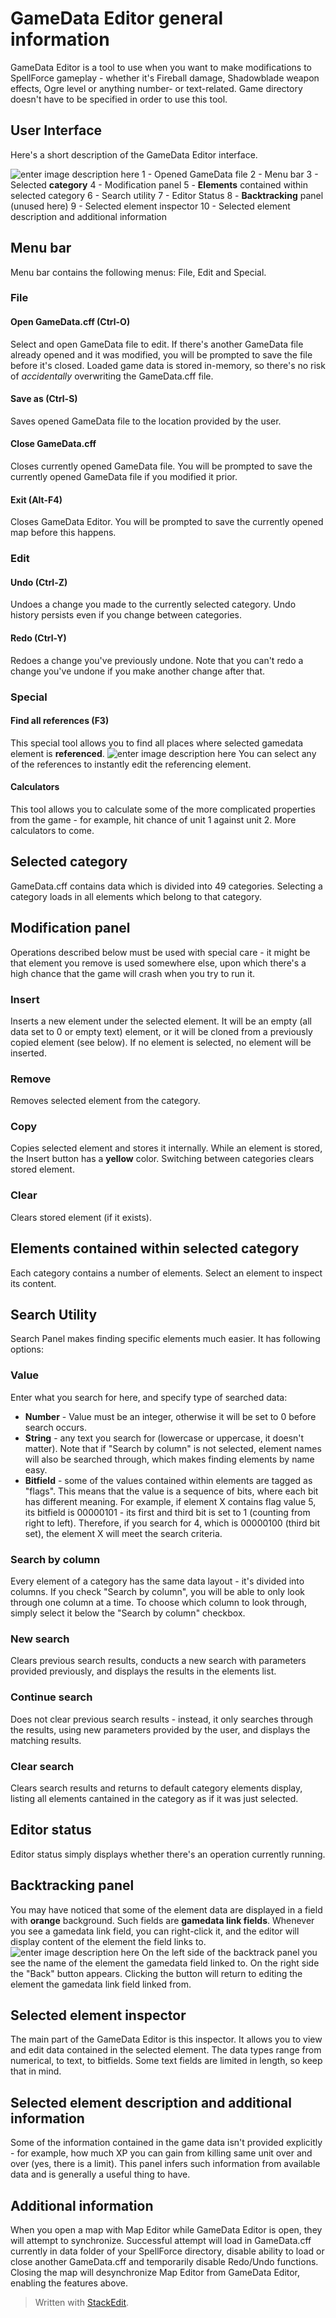 # GameData Editor general information
GameData Editor is a tool to use when you want to make modifications to SpellForce gameplay - whether it's Fireball damage, Shadowblade weapon effects, Ogre level or anything number- or text-related.
Game directory doesn't have to be specified in order to use this tool.

## User Interface
Here's a short description of the GameData Editor interface.

![enter image description here](https://lh3.googleusercontent.com/a0HAwkbCDcYcxT-K-VRf-JmHL_MLFnxUd0XoI5v0hA4Df9M520M4_X_zk1mtMRtDJf4_CSIVSRs4)
1 - Opened GameData file
2 - Menu bar
3 - Selected **category**
4 - Modification panel
5 - **Elements** contained within selected category
6 - Search utility
7 - Editor Status
8 - **Backtracking** panel (unused here)
9 - Selected element inspector
10 - Selected element description and additional information

## Menu bar
Menu bar contains the following menus: File, Edit and Special.

### File
#### Open GameData.cff (Ctrl-O)
Select and open GameData file to edit. If there's another GameData file already opened and it was modified, you will be prompted to save the file before it's closed.
Loaded game data is stored in-memory, so there's no risk of _accidentally_ overwriting the GameData.cff file.
#### Save as (Ctrl-S)
Saves opened GameData file to the location provided by the user.
#### Close GameData.cff
Closes currently opened GameData file. You will be prompted to save the currently opened GameData file if you modified it prior.
#### Exit (Alt-F4)
Closes GameData Editor. You will be prompted to save the currently opened map before this happens.

### Edit
#### Undo (Ctrl-Z)
Undoes a change you made to the currently selected category. Undo history persists even if you change between categories. 
#### Redo (Ctrl-Y)
Redoes a change you've previously undone. Note that you can't redo a change you've undone if you make another change after that.

### Special
#### Find all references (F3)
This special tool allows you to find all places where selected gamedata element is **referenced**.
![enter image description here](https://lh3.googleusercontent.com/f129Chu3uAj067ylBlBCmf9CDA-p48SrIRwS8I6QTB5Y5s5ZNQwA7DaPbLaeg150eV5D7a7RGhXc)
You can select any of the references to instantly edit the referencing element.
#### Calculators
This tool allows you to calculate some of the more complicated properties from the game - for example, hit chance of unit 1 against unit 2. More calculators to come.

## Selected category
GameData.cff contains data which is divided into 49 categories. Selecting a category loads in all elements which belong to that category.

## Modification panel
Operations described below must be used with special care - it might be that element you remove is used somewhere else, upon which there's a high chance that the game will crash when you try to run it.
### Insert
Inserts a new element under the selected element. It will be an empty (all data set to 0 or empty text) element, or it will be cloned from a previously copied element (see below). If no element is selected, no element will be inserted.
### Remove
Removes selected element from the category.
### Copy
Copies selected element and stores it internally. While an element is stored, the Insert button has a **yellow** color. Switching between categories clears stored element.
### Clear
Clears stored element (if it exists).

## Elements contained within selected category
Each category contains a number of elements. Select an element to inspect its content.

## Search Utility
Search Panel makes finding specific elements much easier. It has following options:
### Value
Enter what you search for here, and specify type of searched data:
 - **Number** - Value must be an integer, otherwise it will be set to 0 before search occurs.
 - **String** - any text you search for (lowercase or uppercase, it doesn't matter). Note that if "Search by column" is not selected, element names will also be searched through, which makes finding elements by name easy.
 - **Bitfield** - some of the values contained within elements are tagged as "flags". This means that the value is a sequence of bits, where each bit has different meaning. For example, if element X contains flag value 5, its bitfield is 00000101 - its first and third bit is set to 1 (counting from right to left). Therefore, if you search for 4, which is 00000100 (third bit set), the element X will meet the search criteria.
### Search by column
Every element of a category has the same data layout - it's divided into columns. If you check "Search by column", you will be able to only look through one column at a time. To choose which column to look through, simply select it below the "Search by column" checkbox.
### New search
Clears previous search results, conducts a new search with parameters provided previously, and displays the results in the elements list.
### Continue search
Does not clear previous search results - instead, it only searches through the results, using new parameters provided by the user, and displays the matching results.
### Clear search
Clears search results and returns to default category elements display, listing all elements cantained in the category as if it was just selected.

## Editor status
Editor status simply displays whether there's an operation currently running.

## Backtracking panel
You may have noticed that some of the element data are displayed in a field with **orange** background. Such fields are **gamedata link fields**. Whenever you see a gamedata link field, you can right-click it, and the editor will display content of the element the field links to.
![enter image description here](https://lh3.googleusercontent.com/631_yzeFva-_cXYYz9Dzw5iw8DSTYZ1AbzPKkOlYq-MvjOc0h7827u1bHD8koCKst7NxGlukZSIs)
On the left side of the backtrack panel you see the name of the element the gamedata field linked to. On the right side the "Back" button appears. Clicking the button will return to editing the element the gamedata link field linked from.

## Selected element inspector
The main part of the GameData Editor is this inspector. It allows you to view and edit data contained in the selected element. The data types range from numerical, to text, to bitfields.
Some text fields are limited in length, so keep that in mind.

## Selected element description and additional information
Some of the information contained in the game data isn't provided explicitly - for example, how much XP you can gain from killing same unit over and over (yes, there is a limit). This panel infers such information from available data and is generally a useful thing to have.

## Additional information
When you open a map with Map Editor while GameData Editor is open, they will attempt to synchronize. Successful attempt will load in GameData.cff currently in data folder of your SpellForce directory, disable ability to load or close another GameData.cff and temporarily disable Redo/Undo functions. Closing the map will desynchronize Map Editor from GameData Editor, enabling the features above.
> Written with [StackEdit](https://stackedit.io/).
<!--stackedit_data:
eyJoaXN0b3J5IjpbLTI2ODIyNDE1Ml19
-->